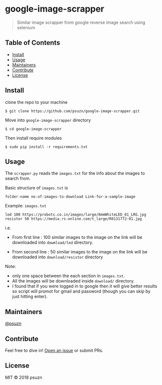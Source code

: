 # google-image-scrapper
> Similar image scrapper from google reverse image search using selenium 

## Table of Contents

- [Install](#install)
- [Usage](#usage)
- [Maintainers](#maintainers)
- [Contribute](#contribute)
- [License](#license)

## Install
clone the repo to your machine
```
$ git clone https://github.com/psuzn/google-image-scrapper.git
```
Move into ```google-image-scrapper``` directory
```
$ cd google-image-scrapper
```
Then install require modules

```
$ sudo pip install -r requirements.txt
```

## Usage
The ```scrapper.py``` reads the ```images.txt``` for the info about the images to search from.

Basic structure of ```images.txt``` is 
```
folder-name no-of-images-to-download Link-for-a-sample-image
```
Example: 
```images.txt```
```
led 100 https://probots.co.in/images/large/8mmWhiteLED_01_LRG.jpg
resistor 50 https://media.rs-online.com/t_large/R0131772-01.jpg
```
i.e.

- From first line : 100 similar images to the image on the link will be downloaded into ```dowmload/led``` directory.

- From second line : 50 similar images to the image on the link will be downloaded into 
```download/resistor``` directory 

Note:
 - only one space between the each section in ```images.txt```.
 - All the images will be downloaded inside ```download/``` directory.
 - I found that if you  were logged in to google then it will give better results so script will promot for gmail and password (though you can skip by just hitting enter).
## Maintainers

[@psuzn](https://github.com/psuzn)

## Contribute

Feel free to dive in! [Open an issue](https://github.com/psuzn/google-image-scrapper) or submit PRs.

## License

MIT © 2018 psuzn
